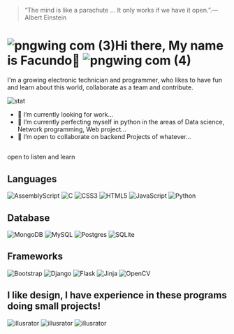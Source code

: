 


>“The mind is like a parachute … It only works if we have it open.”.— Albert Einstein
# ![pngwing com (3)](https://github.com/Facucastroo/Facucastroo/assets/102540185/223002c5-2336-4932-8232-1667d58607df)Hi there, My name is Facundo👋  ![pngwing com (4)](https://github.com/Facucastroo/Facucastroo/assets/102540185/667a994c-196c-4a0d-83f5-535074698039)
I'm a growing electronic technician and programmer, who likes to have fun and learn about this world, collaborate as a team and contribute.


![stat](https://github-readme-stats.vercel.app/api/top-langs/?username=Facucastroo&theme=blue-green)

- 🔭 I’m currently looking for work...
- 🌱 I’m currently perfecting myself in python in the areas of Data science, Network programming, Web project...
- 👯 I’m open to collaborate on backend Projects of whatever...
##
open to listen and learn
## Languages
![AssemblyScript](https://img.shields.io/badge/assembly%20script-%23000000.svg?style=for-the-badge&logo=assemblyscript&logoColor=white)
![C](https://img.shields.io/badge/c-%2300599C.svg?style=for-the-badge&logo=c&logoColor=white)
![CSS3](https://img.shields.io/badge/css3-%231572B6.svg?style=for-the-badge&logo=css3&logoColor=white)
![HTML5](https://img.shields.io/badge/html5-%23E34F26.svg?style=for-the-badge&logo=html5&logoColor=white)
![JavaScript](https://img.shields.io/badge/javascript-%23323330.svg?style=for-the-badge&logo=javascript&logoColor=%23F7DF1E)
![Python](https://img.shields.io/badge/python-3670A0?style=for-the-badge&logo=python&logoColor=ffdd54)
## Database
![MongoDB](https://img.shields.io/badge/MongoDB-%234ea94b.svg?style=for-the-badge&logo=mongodb&logoColor=white)
![MySQL](https://img.shields.io/badge/mysql-%2300f.svg?style=for-the-badge&logo=mysql&logoColor=white)
![Postgres](https://img.shields.io/badge/postgres-%23316192.svg?style=for-the-badge&logo=postgresql&logoColor=white)
![SQLite](https://img.shields.io/badge/sqlite-%2307405e.svg?style=for-the-badge&logo=sqlite&logoColor=white)
## Frameworks
![Bootstrap](https://img.shields.io/badge/bootstrap-%238511FA.svg?style=for-the-badge&logo=bootstrap&logoColor=white)
![Django](https://img.shields.io/badge/django-%23092E20.svg?style=for-the-badge&logo=django&logoColor=white)
![Flask](https://img.shields.io/badge/flask-%23000.svg?style=for-the-badge&logo=flask&logoColor=white)
![Jinja](https://img.shields.io/badge/jinja-white.svg?style=for-the-badge&logo=jinja&logoColor=black)
![OpenCV](https://img.shields.io/badge/opencv-%23white.svg?style=for-the-badge&logo=opencv&logoColor=white)
## I like design, I have experience in these programs doing small projects!
![illusrator](https://aleen42.github.io/badges/src/illustrator.svg)
![illusrator](https://aleen42.github.io/badges/src/premiere.svg)
![illusrator](https://aleen42.github.io/badges/src/photoshop.svg)

